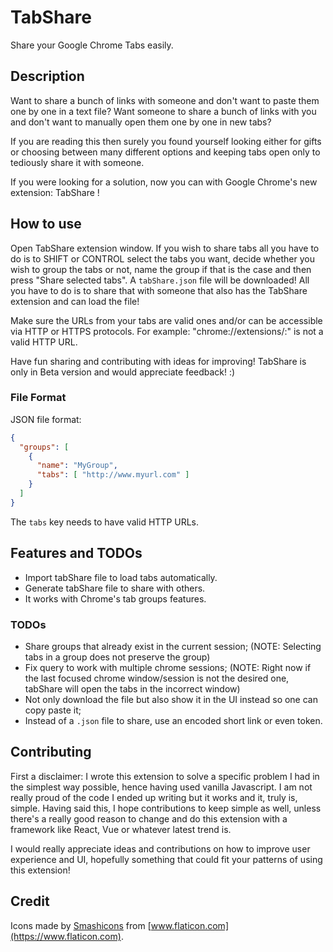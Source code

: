 # TabShare

Share your Google Chrome Tabs easily.

## Description

Want to share a bunch of links with someone and don't want to paste them one by one in a
text file? Want someone to share a bunch of links with you and don't want to manually
open them one by one in new tabs?

If you are reading this then surely you found yourself looking either for gifts or
choosing between many different options and keeping tabs open only to tediously share it
with someone.

If you were looking for a solution, now you can with Google Chrome's new extension: TabShare !

## How to use

Open TabShare extension window. If you wish to share tabs all you have to do is to SHIFT
or CONTROL select the tabs you want, decide whether you wish to group the tabs or not,
name the group if that is the case and then press "Share selected tabs". A `tabShare.json`
file will be downloaded! All you have to do is to share that with someone that also has
the TabShare extension and can load the file!

Make sure the URLs from your tabs are valid ones and/or can be accessible via HTTP or
HTTPS protocols. For example: "chrome://extensions/:" is not a valid HTTP URL.

Have fun sharing and contributing with ideas for improving! TabShare is only in Beta
version and would appreciate feedback! :)

### File Format

JSON file format:

```json
{
  "groups": [
    {
      "name": "MyGroup",
      "tabs": [ "http://www.myurl.com" ]
    }
  ]
}
```

The `tabs` key needs to have valid HTTP URLs.

## Features and TODOs

- Import tabShare file to load tabs automatically.
- Generate tabShare file to share with others.
- It works with Chrome's tab groups features.

### TODOs

- Share groups that already exist in the current session;
  (NOTE: Selecting tabs in a group does not preserve the group)
- Fix query to work with multiple chrome sessions;
  (NOTE: Right now if the last focused chrome window/session is not
   the desired one, tabShare will open the tabs in the incorrect window)
- Not only download the file but also show it in the UI instead so one can copy
  paste it;
- Instead of a `.json` file to share, use an encoded short link or even token.

## Contributing

First a disclaimer: I wrote this extension to solve a specific problem I had in the
simplest way possible, hence having used vanilla Javascript. I am not really proud of
the code I ended up writing but it works and it, truly is, simple. Having said this, I hope
contributions to keep simple as well, unless there's a really good reason to change and do
this extension with a framework like React, Vue or whatever latest trend is.

I would really appreciate ideas and contributions on how to improve user experience and
UI, hopefully something that could fit your patterns of using this extension!

## Credit

Icons made by [Smashicons](https://www.flaticon.com/authors/smashicons) from [www.flaticon.com](https://www.flaticon.com).
